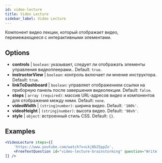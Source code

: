 ```yaml
---
id: video-lecture 
title: Video Lecture
sidebar_label: Video Lecture
---
```


Компонент видео лекции, который отображает видео, перемежающееся с интерактивными элементами.

## Options

* __controls__ | `boolean`: указывает, следует ли отображать элементы управления видеоплеерами.. Default: `true`.
* __instructorView__ | `boolean`: контроль включает ли мнение инструктора. Default: `true`.
* __linkToDashboard__ | `boolean`: управляет отображением ссылки на приборную панель после завершения видеолекции. Default: `false`.
* __steps__ | `array (required)`: массив URL-адресов видео и компонентов для отображения между ними. Default: `none`.
* __videoWidth__ | `(string|number)`: ширина видео. Default: `'100%'`.
* __videoHeight__ | `(string|number)`: высота видео. Default: `'98vh'`.
* __style__ | `object`: встроенный стиль CSS. Default: `{}`.


## Examples

```jsx live
<VideoLecture steps={[
    'https://www.youtube.com/watch?v=Lkj8b25ppZo',
    <FreeTextQuestion id="video-lecture-brainstorming" question="Write down a few ideas of how one could enrich video lectures using other ISLE components" />
]} />
```

